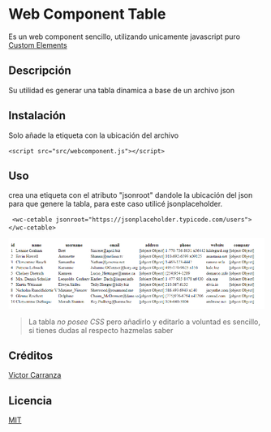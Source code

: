 # Web Component Table
Es un web component sencillo, utilizando unicamente javascript puro [Custom Elements](https://developer.mozilla.org/en-US/docs/Web/Web_Components/Using_custom_elements) 

## Descripción
Su utilidad es generar una tabla dinamica a base de un archivo json

## Instalación 
Solo añade la etiqueta con la ubicación del archivo
```
<script src="src/webcomponent.js"></script>
```
## Uso
crea una etiqueta <wc-cetable></wc-cetable> con el atributo "jsonroot" dandole la ubicación del json para que genere la tabla, para este caso utilicé jsonplaceholder.
``` 
 <wc-cetable jsonroot="https://jsonplaceholder.typicode.com/users"></wc-cetable>

```
![Tabla de ejemplo](img/tablexample.PNG)

>La tabla *no posee CSS* pero añadirlo y editarlo a voluntad es sencillo, si tienes dudas al respecto hazmelas saber

## Créditos
[Victor Carranza](https://twitter.com/VktorHC)

## Licencia
[MIT](https://opensource.org/licenses/MIT)